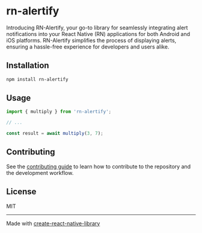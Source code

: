 # rn-alertify

Introducing RN-Alertify, your go-to library for seamlessly integrating alert notifications into your React Native (RN) applications for both Android and iOS platforms. RN-Alertify simplifies the process of displaying alerts, ensuring a hassle-free experience for developers and users alike.

## Installation

```sh
npm install rn-alertify
```

## Usage

```js
import { multiply } from 'rn-alertify';

// ...

const result = await multiply(3, 7);
```

## Contributing

See the [contributing guide](CONTRIBUTING.md) to learn how to contribute to the repository and the development workflow.

## License

MIT

---

Made with [create-react-native-library](https://github.com/callstack/react-native-builder-bob)
